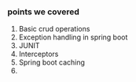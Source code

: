 ### points we covered
1. Basic crud operations
2. Exception handling in spring boot
3. JUNIT
4. Interceptors
5. Spring boot caching
6. 